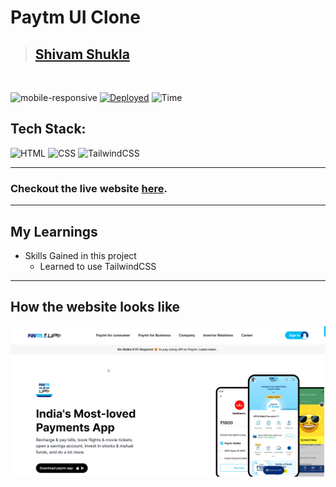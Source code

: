 # Paytm UI Clone

> ## [Shivam Shukla](https://ishivamshukla.in)

<br/>

![mobile-responsive](https://img.shields.io/badge/Mobile%20Responsive-Yes-green)
[![Deployed](https://img.shields.io/badge/Deployed-Yes-green)](#)
![Time](https://img.shields.io/badge/Time%20Taken-9hrs-green)

## Tech Stack:

![HTML](https://img.shields.io/badge/html-3670A0?style=for-the-badge&logo=html5&logoColor=white)
![CSS](https://img.shields.io/badge/CSS-%234ea94b.svg?style=for-the-badge&logo=css3&logoColor=white)
![TailwindCSS](https://img.shields.io/badge/TailwindCSS-0f172a.svg?style=for-the-badge&logo=tailwindcss3&logoColor=white)

---

### Checkout the live website [here](#).

---

## My Learnings

-   Skills Gained in this project
    -   Learned to use TailwindCSS

---

## How the website looks like

![Desktop](Paytm.png)

